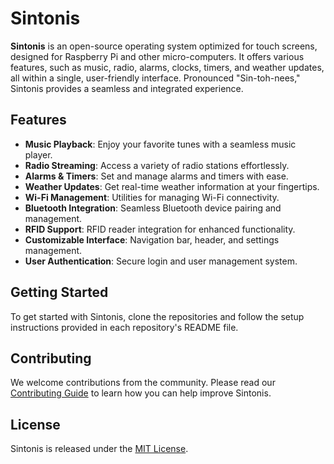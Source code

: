 # Sintonis

**Sintonis** is an open-source operating system optimized for touch screens, designed for Raspberry Pi and other micro-computers. It offers various features, such as music, radio, alarms, clocks, timers, and weather updates, all within a single, user-friendly interface. Pronounced "Sin-toh-nees," Sintonis provides a seamless and integrated experience.

## Features

- **Music Playback**: Enjoy your favorite tunes with a seamless music player.
- **Radio Streaming**: Access a variety of radio stations effortlessly.
- **Alarms & Timers**: Set and manage alarms and timers with ease.
- **Weather Updates**: Get real-time weather information at your fingertips.
- **Wi-Fi Management**: Utilities for managing Wi-Fi connectivity.
- **Bluetooth Integration**: Seamless Bluetooth device pairing and management.
- **RFID Support**: RFID reader integration for enhanced functionality.
- **Customizable Interface**: Navigation bar, header, and settings management.
- **User Authentication**: Secure login and user management system.

## Getting Started

To get started with Sintonis, clone the repositories and follow the setup instructions provided in each repository's README file.

## Contributing

We welcome contributions from the community. Please read our [Contributing Guide](https://github.com/Sintonis/Docs/CONTRIBUTING.md) to learn how you can help improve Sintonis.

## License

Sintonis is released under the [MIT License](https://github.com/Sintonis/Docs/LICENSE).
